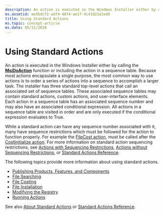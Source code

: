 ```yaml
---
description: An action is executed in the Windows Installer either by calling the MsiDoAction function or including the action in a sequence table.
ms.assetid: ee5bdc72-adf4-46f4-ae1f-4c41d22a1ed8
title: Using Standard Actions
ms.topic: concept-article
ms.date: 05/31/2018
---
```


# Using Standard Actions

An action is executed in the Windows Installer either by calling the [**MsiDoAction**](/windows/desktop/api/Msiquery/nf-msiquery-msidoactiona) function or including the action in a sequence table. Because most actions encapsulate a single purpose, the most common way to use actions is to order a series of actions into a sequence to accomplish a larger task. The installer has three standard top-level actions that call an associated set of sequence tables. These associated sequence tables may contain standard actions, custom actions, and user-interface elements. Each action in a sequence table has an associated sequence number and may also have an associated conditional expression. All actions in a sequence table are visited in order and are only executed if the conditional expression evaluates to True.

While a standard action can have any sequence number associated with it, many have sequence restrictions which must be followed for the action to function properly. For example the [FileCost action](filecost-action.md), must be called after the [CostInitialize action](costinitialize-action.md). For more information on standard action sequencing restrictions, see [Actions with Sequencing Restrictions](actions-with-sequencing-restrictions.md), [Actions without Sequencing Restrictions](actions-without-sequencing-restrictions.md), or [Standard Actions Reference](standard-actions-reference.md).

The following topics provide more information about using standard actions.

-   [Publishing Products, Features, and Components](publishing-products-features-and-components.md)
-   [File Searching](file-searching.md)
-   [File Costing](file-costing.md)
-   [File Installation](file-installation.md)
-   [Modifying the Registry](modifying-the-registry.md)
-   [Running Actions](running-actions.md)

See also [About Standard Actions](about-standard-actions.md) or [Standard Actions Reference](standard-actions-reference.md).

 

 



